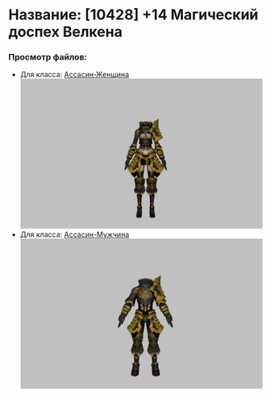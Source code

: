 # Название: [10428] +14 Магический доспех Велкена

### Просмотр файлов:
- Для класса: [Ассасин-Женщина](Ассасин-Женщина)
![p070023.png](Ассасин-Женщина/p070023.png)
- Для класса: [Ассасин-Мужчина](Ассасин-Мужчина)
![p060023.png](Ассасин-Мужчина/p060023.png)
